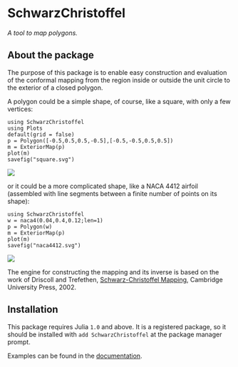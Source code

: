 # SchwarzChristoffel

*A tool to map polygons.*


## About the package

The purpose of this package is to enable easy construction and evaluation of the conformal mapping from the region inside or outside the unit circle to the exterior of a closed polygon.

A polygon could be a simple shape, of course, like a square, with only a few vertices:
```@setup mapnaca
using SchwarzChristoffel
using Plots
default(grid = false)
p = Polygon([-0.5,0.5,0.5,-0.5],[-0.5,-0.5,0.5,0.5])
m = ExteriorMap(p)
plot(m)
savefig("square.svg")
```
![](square.svg)

or it could be a more complicated shape, like a NACA 4412 airfoil (assembled with
  line segments between a finite number of points on its shape):
```@setup mapnaca
using SchwarzChristoffel
w = naca4(0.04,0.4,0.12;len=1)
p = Polygon(w)
m = ExteriorMap(p)
plot(m)
savefig("naca4412.svg")
```
![](naca4412.svg)

The engine for constructing the mapping and its inverse is based on the work of Driscoll and Trefethen, [Schwarz-Christoffel Mapping](http://www.math.udel.edu/~driscoll/research/conformal.html), Cambridge University Press, 2002.

## Installation

This package requires Julia `1.0` and above.
It is a registered package, so it should be installed with `add SchwarzChristoffel`
at the package manager prompt.

Examples can be found in the [documentation](https://jdeldre.github.io/SchwarzChristoffel.jl).
